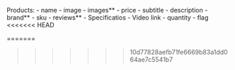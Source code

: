 Products:
    - name
    - image
    - images**
    - price
    - subtitle
    - description
    - brand**
    - sku
    - reviews**
    - Specificatios
    - Video link
    - quantity
    - flag
<<<<<<< HEAD








=======
>>>>>>> 10d77828aefb71fe6669b83a1dd064ae7c5541b7
